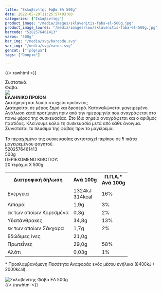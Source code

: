 ```yaml
---
title: "Σκλαβενίτης Φάβα ΕΛ 500g"
date: 2022-05-20T11:25:57+03:00
categories: ["Σκλαβενίτης"]
product_image: "/media/images/sklavenitis-faba-el-500g.jpg"
product_image_lowres: "/media/images/low/sklavenitis-faba-el-500g.jpg"
barcode: "5202576461413"
varos: "500g"
bar_img: "/media/svg/barcode.svg"
var_img: "/media/svg/varos.svg"
gencat: ["Τρόφιμα"]
tags: ["Όσπρια"]

---
```

{{< rawhtml >}}

<div class="sload472"><div class="product"><div id="sistatika">Συστατικά:</div><div class="alltext">Φάβα.</div><div id="flag"><div id="flagimage"><img src="/media/icons/gr.svg"></div><span id="flagtext"><b>ΕΛΛΗΝΙΚΟ ΠΡΟΪΟΝ</b></span></div><div id="loipa">Διατήρηση και λοιπά στοιχεία προϊόντος</div><div class="alltext">Διατηρείται σε μέρος ξηρό και δροσερό. Καταναλώνεται μαγειρεμένο. Aνάλωση κατά προτίμηση πριν από την ημερομηνία που αναγράφεται στο πάνω μέρος της συσκευασίας. Στο ίδιο σημείο αναγράφεται και ο αριθμός παρτίδας. Κλείνουμε καλά τη συσκευασία μετά από κάθε άνοιγμα. Συνιστάται το πλύσιμο της φάβας πριν το μαγείρεμα.<br><br>Το περιεχόμενο της συσκευασίας αντιστοιχεί περίπου σε 5 πιάτα μαγειρεμένου φαγητού.</div><div id="barcode"><div id="barimage1"></div><span id="bartext">5202576461413</span></div><div id="varos"><div id="varosimage1"></div><span id="varostext">500g</span></div><div id="kivotio">ΠΕΡΙΕΧΟΜΕΝΟ ΚΙΒΩΤΙΟΥ:<br>20 τεμάχια Χ 500g</div><div class="tabout"><table id="diatable"><tbody><tr><th>Διατροφική δήλωση</th><th>Ανά 100g</th><th>Π.Π.Α.*<br>Ανά 100g</th></tr><tr><td class="texr2">Ενέργεια</td><td class="texr">1324kJ<br>314kcal</td><td class="texr">16%</td></tr><tr><td class="texr2">Λιπαρά</td><td class="texr">1,9g</td><td class="texr">3%</td></tr><tr><td class="gray">εκ των οποίων Κορεσµένα</td><td class="gray2">0,3g</td><td class="gray2">2%</td></tr><tr><td class="texr2">Yδατάνθρακες</td><td class="texr">34,8g</td><td class="texr">13%</td></tr><tr><td class="gray">εκ των οποίων Σάκχαρα</td><td class="gray2">1,7g</td><td class="gray2">2%</td></tr><tr><td class="texr2">Eδώδιμες ίνες</td><td class="texr">21,0g</td><td class="texr"></td></tr><tr><td class="texr2">Πρωτεΐνες</td><td class="texr">29,0g</td><td class="texr">58%</td></tr><tr><td class="texr2">Αλάτι</td><td class="texr">0,03g</td><td class="texr">1%</td></tr></tbody></table></div><div class="alltext">* Προσλαμβανόμενη Ποσότητα Αναφοράς ενός μέσου ενήλικα (8400kJ / 2000kcal).</div><br><div class="pimg"><img alt="Σκλαβενίτης Φάβα ΕΛ 500g" title="Σκλαβενίτης Φάβα ΕΛ 500g" src="/media/images/sklavenitis-faba-el-500g.jpg"></div></div></div>
{{< /rawhtml >}}



